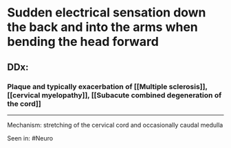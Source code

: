 # Sudden electrical sensation down the back and into the arms when bending the head forward 
## DDx:
### Plaque and typically exacerbation of [[Multiple sclerosis]], [[cervical myelopathy]], [[Subacute combined degeneration of the cord]]

---
Mechanism: stretching of the cervical cord and occasionally caudal medulla

Seen in: #Neuro 